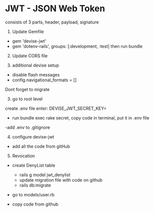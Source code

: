 # JWT - JSON Web Token

consists of 3 parts, header, payload, signature

1. Update Gemfile

- gem 'devise-jwt'
- gem 'dotenv-rails', groups: [:development, :test]
then run bundle

2. Update CORS file

4. additional devise setup
- disable flash messages
- config.navigational_formats = []


Dont forget to migrate

3. go to root level

create .env file
enter: DEVISE_JWT_SECRET_KEY= 

- run bundle exec rake secret, copy code in terminal, put it in .env file

-add .env to .gitignore


4. configure devise-jwt
- add all the code from gitHub


5. Revocation

- create DenyList table 
    - rails g model jwt_denylist
    - update migration file with code on github
    - rails db:migrate

- go to models/user.rb
- copy code from github
